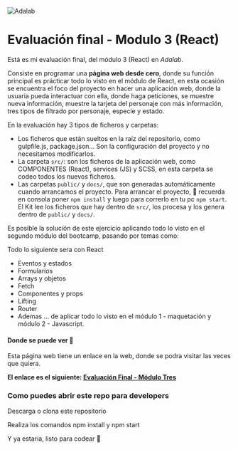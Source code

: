 ![Adalab](https://beta.adalab.es/resources/images/adalab-logo-155x61-bg-white.png)

# Evaluación final - Modulo 3 (React)

Está es mi evaluación final, del módulo 3 (React) en *Adalab*.

Consiste en programar una **página web desde cero**, donde su función principal es prácticar todo lo visto en el módulo de React, en esta ocasión se encuentra el foco del proyecto en hacer una aplicación web, donde la usuaria pueda interactuar con ella, donde haga peticiones, se muestre nueva información, muestre la tarjeta del personaje con más información, tres tipos de filtrado por personaje, especie y estado. 

En la evaluación hay 3 tipos de ficheros y carpetas:

- Los ficheros que están sueltos en la raíz del repositorio, como gulpfile.js, package.json... Son la configuración del proyecto y no necesitamos modificarlos.
- La carpeta `src/`: son los ficheros de la aplicación web, como COMPONENTES (React), services (JS) y SCSS, en esta carpeta se codeo todos los nuevos ficheros.
- Las carpetas `public/` y `docs/`, que son generadas automáticamente cuando arrancamos el proyecto. Para arrancar el proyecto, 🧠 recuerda  en consola poner `npm install` y luego para correrlo en tu pc `npm start`. El Kit lee los ficheros que hay dentro de `src/`, los procesa y los genera dentro de `public/` y `docs/`.

Es posible la solución de este ejercicio aplicando todo lo visto en el segundo módulo del bootcamp, pasando por temas como:  

Todo lo siguiente sera con React
- Eventos y estados
- Formularios 
- Arrays y objetos
- Fetch
- Componentes y props
- Lifting
- Router
- Ademas ... de aplicar todo lo visto en el módulo 1 - maquetación y módulo 2 - Javascript.

#### Donde se puede ver 👀
Esta página web tiene un enlace en la web, donde se podra visitar las veces que quiera.

**El enlace es el siguiente: [Evaluación Final - Módulo Tres](URL "http://beta.adalab.es/modulo-3-evaluacion-final-jnataliaramirez/#/")**


### Como puedes abrir este repo para developers

Descarga o clona este repositorio 

Realiza los comandos npm install y npm start 

Y ya estaria, listo para codear 💪


